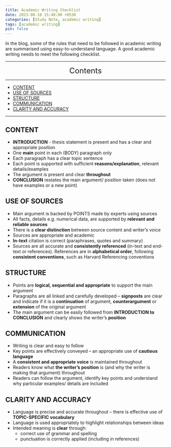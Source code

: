 ```yaml
---
title: Academic Writing Checklist
date: 2023-08-10 15:40:00 +0530
categories: [Study Note, academic writing]
tags: [academic writing]
pin: false
---
```



In the blog, some of the rules that need to be followed in academic writing are summarised using easy-to-understand language. A good academic writing needs to meet the following checklist.


---
<center><font size='5'> Contents </font></center>

---

<!-- TOC -->
  * [CONTENT](#content)
  * [USE OF SOURCES](#use-of-sources)
  * [STRUCTURE](#structure)
  * [COMMUNICATION](#communication)
  * [CLARITY AND ACCURACY](#clarity-and-accuracy)
<!-- TOC -->

---

## CONTENT

* **INTRODUCTION** - thesis statement is present and has a clear and appropriate position 
* One **main** point in each (BODY) paragraph only 
* Each paragraph has a clear topic sentence 
* Each point is supported with sufficient **reasons/explanation**, relevant details/examples 
* The argument is present and clear **throughout** 
* **CONCLUSION** restates the main argument/ position taken (does not have examples or a new point)

## USE OF SOURCES

* Main argument is backed by POINTS made by experts using sources 
* All facts, details e.g. numerical data, are supported by **relevant and reliable sources** 
* There is a **clear distinction** between source content and writer’s voice 
* Sources are appropriate and academic 
* **In-text** citation is correct (paraphrases, quotes and summary) 
* Sources are all accurate and **consistently referenced** (in-text and end-text or references). References are in **alphabetical order**, following **consistent conventions**, such as Harvard Referencing conventions

## STRUCTURE

* Points are **logical, sequential and appropriate** to support the main argument 
* Paragraphs are all linked and carefully developed – **signposts** are clear and indicate if it is a **continuation** of argument, **counterargument** or **extension** of the original argument 
* The main argument can be easily followed from **INTRODUCTION to CONCLUSION** and clearly shows the writer’s **position**

## COMMUNICATION

* Writing is clear and easy to follow 
* Key points are effectively conveyed – an appropriate use of **cautious language**
* A **consistent and appropriate voice** is maintained throughout 
* Readers know what **the writer’s position** is (and why the writer is making that argument) throughout
* Readers can follow the argument, identify key points and understand why particular examples/ details are included

## CLARITY AND ACCURACY

* Language is precise and accurate throughout – there is effective use of **TOPIC-SPECIFIC vocabulary** 
* Language is used appropriately to highlight relationships between ideas 
* Intended meaning is **clear** through: 
   * correct use of grammar and spelling 
   * punctuation is correctly applied (including in references)

